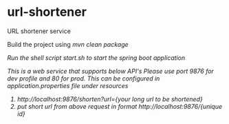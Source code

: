 # url-shortener
URL shortener service

Build the project using <i>mvn clean package<i>

Run the shell script start.sh to start the spring boot application

This is a web service that supports below API's
Please use port 9876 for dev profile and 80 for prod. This can be configured in application.properties file under resources

1. http://localhost:9876/shorten?url={your long url to be shortened}
2. put short url from above request in format http://localhost:9876/{unique id}

